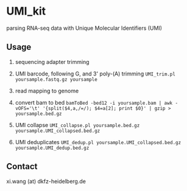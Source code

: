 # UMI_kit

parsing RNA-seq data with Unique Molecular Identifiers (UMI)


## Usage
1. sequencing adapter trimming

2. UMI barcode, following G, and 3' poly-(A) trimming
```UMI_trim.pl yoursample.fastq.gz yoursample```

3. read mapping to genome

4. convert bam to bed
```bamToBed -bed12 -i yoursample.bam | awk -vOFS='\t' '{split($4,a,/=/); $4=a[2]; print $0}' | gzip > yoursample.bed.gz```

5. UMI collapse
```UMI_collapse.pl yoursample.bed.gz yoursample.UMI_collapsed.bed.gz```

6. UMI deduplicates
```UMI_dedup.pl yoursample.UMI_collapsed.bed.gz yoursample.UMI_dedup.bed.gz```

## Contact

xi.wang (at) dkfz-heidelberg.de

